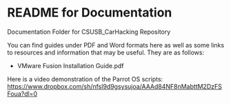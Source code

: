 # README for Documentation
Documentation Folder for CSUSB_CarHacking Repository


You can find guides under PDF and Word formats here as well as some links to resources and information that may be useful. They are as follows:
  * VMware Fusion Installation Guide.pdf

Here is a video demonstration of the Parrot OS scripts: https://www.dropbox.com/sh/nfsl9d9gsysujoa/AAAd84NF8nMabttM2DzFSFoua?dl=0
